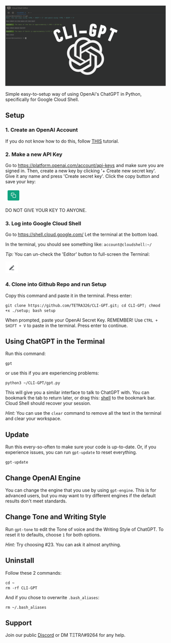 ![CLI-GPT Image](/images/CLI-GPT3.png)

Simple easy-to-setup way of using OpenAi's ChatGPT in Python, specifically for Google Cloud Shell.

## Setup
### 1. Create an OpenAI Account
If you do not know how to do this, follow [THIS](https://www.youtube.com/watch?v=0b49O19FyC8) tutorial.

### 2. Make a new API Key
Go to https://platform.openai.com/account/api-keys and make sure you are signed in. Then, create a new key by clicking '+ Create new secret key'.
Give it any name and press 'Create secret key'. Click the copy button and save your key:

![Copy button image](/images/copy.png)

DO NOT GIVE YOUR KEY TO ANYONE.

### 3. Log into Google Cloud Shell
Go to https://shell.cloud.google.com/
Let the terminal at the bottom load.

In the terminal, you should see something like: `account@cloudshell:~/`

*Tip:*
You can un-check the 'Editor' button to full-screen the Terminal:

![Close-Editor](/images/pencil.png)

### 4. Clone into Github Repo and run Setup
Copy this command and paste it in the terminal. Press enter:
```
git clone https://github.com/TETRA326/CLI-GPT.git; cd CLI-GPT; chmod +x ./setup; bash setup
```
<!--Follow this command:
```
git clone https://github.com/TETRA326/CLI-GPT.git
```
When that is finished, run these commands:
```
cd CLI-GPT
chmod +x ./setup
```

### 5. Run ./setup and insert API Key
Run this command:
```
./setup
```-->
When prompted, paste your OpenAI Secret Key. REMEMBER! Use `CTRL + SHIFT + V` to paste in the terminal.
Press enter to continue.

## Using ChatGPT in the Terminal

Run this command:
```
gpt
```
or use this if you are experiencing problems:
```
python3 ~/CLI-GPT/gpt.py
```
This will give you a similar interface to talk to ChatGPT with. You can bookmark the tab to return later, or drag this: [shell](https://shell.cloud.google.com) to the bookmark bar. Cloud Shell should recover your session.

*Hint:* You can use the `clear` command to remove all the text in the terminal and clear your workspace.

## Update
Run this every-so-often to make sure your code is up-to-date. Or, if you experience issues, you can run `gpt-update` to reset everything.
```
gpt-update
```

## Change OpenAI Engine
You can change the engine that you use by using `gpt-engine`. This is for advanced users, but you may want to try different engines if the default results don't meet standards.

## Change Tone and Writing Style
Run `gpt-tone` to edit the Tone of voice and the Writing Style of ChatGPT. To reset it to defaults, choose `1` for both options.

*Hint:* Try choosing #23. You can ask it almost anything.

## Uninstall
Follow these 2 commands:
```
cd ~
rm -rf CLI-GPT
```
And if you chose to overwrite `.bash_aliases`:
```
rm ~/.bash_aliases
```
## Support
Join our public [Discord](https://discord.gg/NCXRYSmx2a) or DM TΞTRΛ#9264 for any help.
